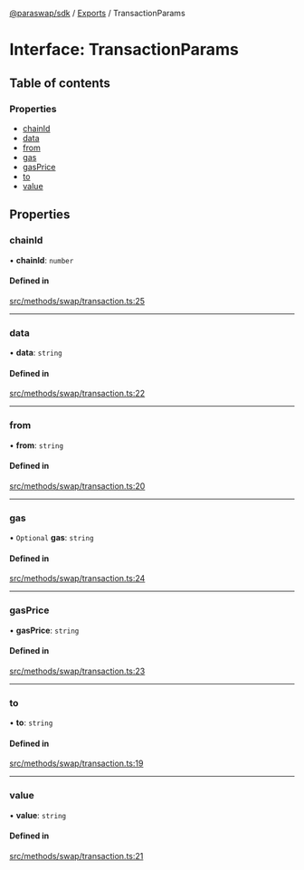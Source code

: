[@paraswap/sdk](../README.md) / [Exports](../modules.md) / TransactionParams

# Interface: TransactionParams

## Table of contents

### Properties

- [chainId](TransactionParams.md#chainid)
- [data](TransactionParams.md#data)
- [from](TransactionParams.md#from)
- [gas](TransactionParams.md#gas)
- [gasPrice](TransactionParams.md#gasprice)
- [to](TransactionParams.md#to)
- [value](TransactionParams.md#value)

## Properties

### chainId

• **chainId**: `number`

#### Defined in

[src/methods/swap/transaction.ts:25](https://github.com/paraswap/paraswap-sdk-limit-orders/blob/feat/typedocs/src/methods/swap/transaction.ts#L25)

___

### data

• **data**: `string`

#### Defined in

[src/methods/swap/transaction.ts:22](https://github.com/paraswap/paraswap-sdk-limit-orders/blob/feat/typedocs/src/methods/swap/transaction.ts#L22)

___

### from

• **from**: `string`

#### Defined in

[src/methods/swap/transaction.ts:20](https://github.com/paraswap/paraswap-sdk-limit-orders/blob/feat/typedocs/src/methods/swap/transaction.ts#L20)

___

### gas

• `Optional` **gas**: `string`

#### Defined in

[src/methods/swap/transaction.ts:24](https://github.com/paraswap/paraswap-sdk-limit-orders/blob/feat/typedocs/src/methods/swap/transaction.ts#L24)

___

### gasPrice

• **gasPrice**: `string`

#### Defined in

[src/methods/swap/transaction.ts:23](https://github.com/paraswap/paraswap-sdk-limit-orders/blob/feat/typedocs/src/methods/swap/transaction.ts#L23)

___

### to

• **to**: `string`

#### Defined in

[src/methods/swap/transaction.ts:19](https://github.com/paraswap/paraswap-sdk-limit-orders/blob/feat/typedocs/src/methods/swap/transaction.ts#L19)

___

### value

• **value**: `string`

#### Defined in

[src/methods/swap/transaction.ts:21](https://github.com/paraswap/paraswap-sdk-limit-orders/blob/feat/typedocs/src/methods/swap/transaction.ts#L21)
